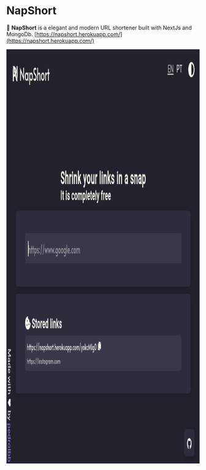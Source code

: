 # NapShort

🚀 **NapShort** is a elegant and modern URL shortener built with NextJs and MongoDb.
[https://napshort.herokuapp.com/](https://napshort.herokuapp.com/)

<img src="./ui.png" alt="NapShort" width="1920px" height="1080px">
